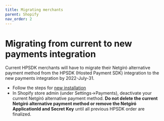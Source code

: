 ```yaml
---
title: Migrating merchants
parent: Shopify
nav_order: 2
---
```


# Migrating from current to new payments integration

Current HPSDK merchants will have to migrate their Netgíró alternative payment method from the HPSDK (Hosted Payment SDK) integration to the new payments integration by 2022-July-31.

- Follow the steps for [new installation](https://netgiro.github.io/shopify-new-merchants.html)
- In Shopify store admin (under Settings->Payments), deactivate your current Netgíró alternative payment method.  **Do not delete the current Netgíró alternative payment method or remove the Netgíró ApplicationId and Secret Key** until all previous HPSDK order are finalized.
